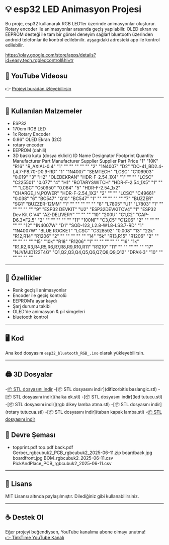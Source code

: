 # 💡 esp32 LED Animasyon Projesi

Bu proje, esp32 kullanarak RGB LED’ler üzerinde animasyonlar oluşturur.  
Rotary encoder ile animasyonlar arasında geçiş yapılabilir. OLED ekran ve EEPROM desteği ile tam bir görsel deneyim sağlar! bluetooth üzerinden android telefonlar ile kontrol edilebnilir.
aşşagıdaki adresteki app ile kontrol edilebilir.

https://play.google.com/store/apps/details?id=easy.tech.rgbledcontrol&hl=tr

## 🎥 YouTube Videosu
👉 [Projeyi buradan izleyebilirsin](https://www.youtube.com/shorts/8XcT7dM-Kzo)

---

## 🔧 Kullanılan Malzemeler
-  ESP32
- 170cm RGB LED
- 1x Rotary Encoder
- 0.96" OLED Ekran (I2C)
- rotary encoder
- EEPROM (dahili)
- 3D baskı kutu (dosya eklidir)
ID	Name	Designator	Footprint	Quantity	Manufacturer Part	Manufacturer	Supplier	Supplier Part	Price
"1"	"10K"	"R16"	"R_AXIAL-0.4"	"1"	""	""	""	""	""
"2"	"1N4007"	"D2"	"DO-41_BD2.4-L4.7-P8.70-D0.9-RD"	"1"	"1N4007"	"SEMTECH"	"LCSC"	"C106903"	"0.019"
"3"	"H2"	"OLEDEKRAN"	"HDR-F-2.54_1X4"	"1"	""	""	"LCSC"	"C225501"	"0.077"
"4"	"H1"	"ROTARYSWITCH"	"HDR-F-2.54_1X5"	"1"	""	""	"LCSC"	"C50950"	"0.064"
"5"	"HDR-F-2.54_1x2"	"CHARGE_IN,POWER"	"HDR-F-2.54_1X2"	"2"	""	""	"LCSC"	"C49661"	"0.038"
"6"	"BC547"	"Q10"	"BC547"	"1"	""	""	""	""	""
"7"	"BUZZER"	"SG1"	"BUZZER-12MM"	"1"	""	""	""	""	""
"8"	"L7805"	"U1"	"L7803"	"1"	""	""	""	""	""
"9"	"ESP32 DEVKIT"	"U2"	"ESP32DEVKITCV4"	"1"	"ESP32 Dev Kit C V4"	"AZ-DELIVERY"	""	""	""
"10"	"200U"	"C1,C2"	"CAP-D6.3×F2.5"	"2"	""	""	""	""	""
"11"	"100NF"	"C3,C5"	"C1206"	"2"	""	""	""	""	""
"12"	"1N4007W"	"D1"	"SOD-123_L2.8-W1.8-LS3.7-RD"	"1"	"1N4007W"	"BLUE ROCKET"	"LCSC"	"C328592"	"0.008"
"13"	"22k"	"R12,R14"	"R1206"	"2"	""	""	""	""	""
"14"	"5k"	"R13,R15"	"R1206"	"2"	""	""	""	""	""
"15"	"10k"	"R18"	"R1206"	"1"	""	""	""	""	""
"16"	"1k"	"R1,R2,R3,R4,R5,R6,R7,R8,R9,R10,R11"	"R1210"	"11"	""	""	""	""	""
"17"	"NJVMJD122T4G"	"Q1,Q2,Q3,Q4,Q5,Q6,Q7,Q8,Q9,Q12"	"DPAK-3"	"10"	""	""	""	""	""


---

## 🧠 Özellikler
- Renk geçişli animasyonlar
- Encoder ile geçiş kontrolü
- EEPROM’a ayar kaydı
- Şarj durumu takibi
- OLED'de animasyon & pil simgeleri
- bluetooth kontrol

---

## 🖥️ Kod
Ana kod dosyasını `esp32_bluetooth_RGB_.ino` olarak yükleyebilirsin.  


---

## 🖨️ 3D Dosyalar
-[📦 STL dosyasını indir](difizor.stl)
-[📦 STL dosyasını indir](difizorbitis baslangic.stl)
-[📦 STL dosyasını indir](halka ek.stl)
-[📦 STL dosyasını indir](led tutucu.stl)
-[📦 STL dosyasını indir](rgb dikey lamba atma.stl)
-[📦 STL dosyasını indir](rotary tutucua.stl)
-[📦 STL dosyasını indir](taban kapak lamba.stl)
-[📦 STL dosyasını indir](taban.stl)

## 🔌 Devre Şeması
- topprint.pdf
top.pdf
back.pdf
Gerber_rgbcubuk2_PCB_rgbcubuk2_2025-06-11.zip
boardback.jpg
boardfront.jpg
BOM_rgbcubuk2_2025-06-11.csv
PickAndPlace_PCB_rgbcubuk2_2025-06-11.csv
---

## 📄 Lisans
MIT Lisansı altında paylaşılmıştır. Dilediğiniz gibi kullanabilirsiniz.

---

## ☕ Destek Ol
Eğer projeyi beğendiysen, YouTube kanalıma abone olmayı unutma!  
[👉 TinkTime YouTube Kanalı](https://youtube.com/@tinktime)

